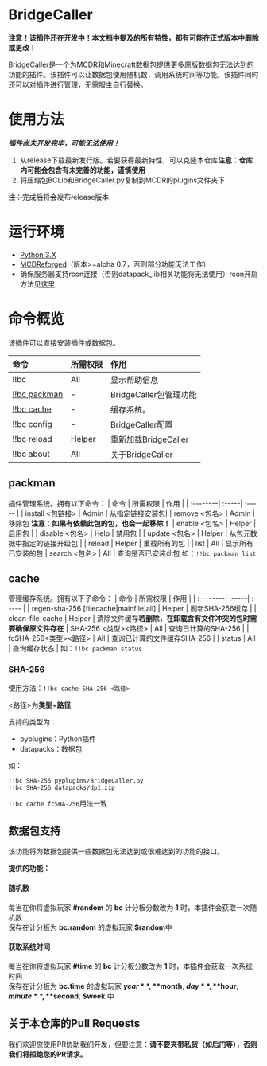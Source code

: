 # BridgeCaller

**注意！该插件还在开发中！本文档中提及的所有特性，都有可能在正式版本中删除或更改！**

BridgeCaller是一个为MCDR和Minecraft数据包提供更多原版数据包无法达到的功能的插件。该插件可以让数据包使用随机数，调用系统时间等功能。该插件同时还可以对插件进行管理，无需服主自行替换。


# 使用方法
**_插件尚未开发完毕，可能无法使用！_**
1. 从release下载最新发行版。若要获得最新特性，可以克隆本仓库**注意：仓库内可能会包含有未完善的功能，谨慎使用**
2. 将压缩包BCLib和BridgeCaller.py复制到MCDR的plugins文件夹下

~~注：完成后将会发布release版本~~

# 运行环境
- [Python 3.X ](https://python.org)
- [MCDReforged](https://github.com/Fallen-Breath/MCDReforged)（版本>=alpha 0.7，否则部分功能无法工作）
- 确保服务器支持rcon连接（否则datapack_lib相关功能将无法使用）rcon开启方法见[这里](https://gitee.com/gu_zt666/BridgeCaller/blob/master/rcon.md)


# 命令概览
该插件可以直接安装插件或数据包。

| 命令 | 所需权限 | 作用 |
| :--------| :-----| :----- |
| !!bc | All | 显示帮助信息 |
| [!!bc packman](https://gitee.com/gu_zt666/BridgeCaller#packman) | - | BridgeCaller包管理功能 |
| [!!bc cache](https://gitee.com/gu_zt666/BridgeCaller#cache) | - | 缓存系统。 |
| !!bc config | - | BridgeCaller配置 |
| !!bc reload | Helper | 重新加载BridgeCaller |
| !!bc about | All | 关于BridgeCaller |

## packman
插件管理系统。拥有以下命令：
| 命令 | 所需权限 | 作用 |
| :--------| :-----| :----- |
| install <包链接> | Admin | 从指定链接安装包|
| remove <包名> | Admin | 移除包 **注意：如果有依赖此包的包，也会一起移除！**
| enable <包名> | Helper | 启用包 |
| disable <包名> | Help | 禁用包 |
| update <包名> | Helper | 从包元数据中指定的链接升级包 |
| reload | Helper | 重载所有的包 |
| list | All | 显示所有已安装的包
| search <包名> | All | 查询是否已安装此包
如：`!!bc packman list`

## cache
管理缓存系统。拥有以下子命令：
| 命令 | 所需权限 | 作用 |
| :--------| :-----| :----- |
| regen-sha-256 \[filecache\|mainfile\|all\] | Helper | 刷新SHA-256缓存 |
| clean-file-cache | Helper | 清除文件缓存**若删除，在卸载含有文件冲突的包时需要确保原文件存在**
| SHA-256 <类型><路径> | All | 查询已计算的SHA-256 |
| fcSHA-256<类型><路径> | All | 查询已计算的文件缓存SHA-256 |
| status | All | 查询缓存状态 |
如：`!!bc packman status`

### SHA-256
使用方法：`!!bc cache SHA-256 <路径>`

<路径>为**类型**+**路径**

支持的类型为：
- pyplugins：Python插件
- datapacks：数据包

如：
```
!!bc SHA-256 pyplugins/BridgeCaller.py 
!!bc SHA-256 datapacks/dp1.zip
```
`!!bc cache fcSHA-256`用法一致

## 数据包支持
该功能将为数据包提供一些数据包无法达到或很难达到的功能的接口。

**提供的功能：**
#### 随机数
每当在你将虚拟玩家 **#random** 的 **bc** 计分板分数改为 **1** 时，本插件会获取一次随机数 \
保存在计分板为 **bc.random** 的虚拟玩家 **$random**中

#### 获取系统时间
每当在你将虚拟玩家 **#time** 的 **bc** 计分板分数改为 **1** 时，本插件会获取一次系统时间 \
保存在计分板为 **bc.time** 的虚拟玩家 **$year**, **$month**, **$day**, **$hour**, **$minute**, **$second**, **$week** 中

## 关于本仓库的Pull Requests
我们欢迎您使用PR协助我们开发，但要注意：**请不要夹带私货（如后门等），否则我们将拒绝您的PR请求。**